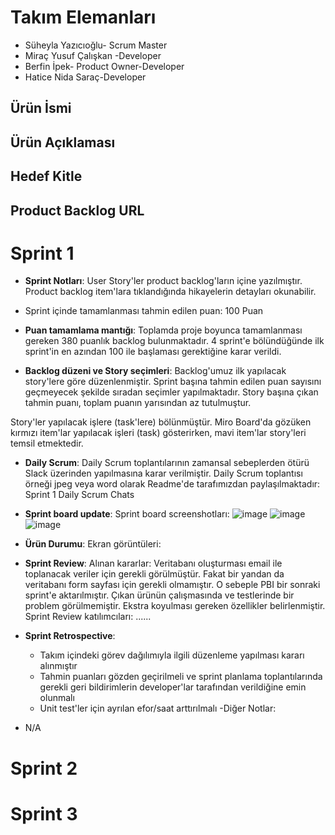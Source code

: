 # Takım Elemanları
  - Süheyla Yazıcıoğlu- Scrum Master
  - Miraç Yusuf Çalışkan -Developer
  - Berfin İpek- Product Owner-Developer
  - Hatice Nida Saraç-Developer
 ## Ürün İsmi


## Ürün Açıklaması

## Hedef Kitle

## Product Backlog URL

# Sprint 1
- **Sprint Notları**: User Story'ler product backlog'ların içine yazılmıştır. Product backlog item'lara tıklandığında hikayelerin detayları okunabilir.

- Sprint içinde tamamlanması tahmin edilen puan: 100 Puan

- **Puan tamamlama mantığı**: Toplamda proje boyunca tamamlanması gereken 380 puanlık backlog bulunmaktadır. 4 sprint'e bölündüğünde ilk sprint'in en azından 100 ile başlaması gerektiğine karar verildi.

- **Backlog düzeni ve Story seçimleri**: Backlog'umuz ilk yapılacak story'lere göre düzenlenmiştir. Sprint başına tahmin edilen puan sayısını geçmeyecek şekilde sıradan seçimler yapılmaktadır. Story başına çıkan tahmin puanı, toplam puanın yarısından az tutulmuştur.

Story'ler yapılacak işlere (task'lere) bölünmüştür. Miro Board'da gözüken kırmızı item'lar yapılacak işleri (task) gösterirken, mavi item'lar story'leri temsil etmektedir.

- **Daily Scrum**: Daily Scrum toplantılarının zamansal sebeplerden ötürü Slack üzerinden yapılmasına karar verilmiştir. Daily Scrum toplantısı örneği jpeg veya word olarak Readme'de tarafımızdan paylaşılmaktadır: Sprint 1 Daily Scrum Chats

- **Sprint board update**: Sprint board screenshotları:
![image](https://user-images.githubusercontent.com/82094661/165190120-b8d65414-c49a-4489-9cbe-8d85ba40f833.png)
![image](https://user-images.githubusercontent.com/82094661/165190127-65ca7df9-303e-4afe-be3a-a14c11d1139c.png)
![image](https://user-images.githubusercontent.com/82094661/165190140-f60819fe-ed14-4858-a914-e973180dd839.png)
- **Ürün Durumu**: Ekran görüntüleri:
- **Sprint Review**: Alınan kararlar: Veritabanı oluşturması email ile toplanacak veriler için gerekli görülmüştür. Fakat bir yandan da veritabanı form sayfası için gerekli olmamıştır. O sebeple PBI bir sonraki sprint'e aktarılmıştır. Çıkan ürünün çalışmasında ve testlerinde bir problem görülmemiştir. Ekstra koyulması gereken özellikler belirlenmiştir. Sprint Review katılımcıları: ......

- **Sprint Retrospective**:

  * Takım içindeki görev dağılımıyla ilgili düzenleme yapılması kararı alınmıştır
  * Tahmin puanları gözden geçirilmeli ve sprint planlama toplantılarında gerekli geri bildirimlerin developer'lar tarafından verildiğine emin olunmalı
  * Unit test'ler için ayrılan efor/saat arttırılmalı
-Diğer Notlar:

- N/A
# Sprint 2
# Sprint 3

